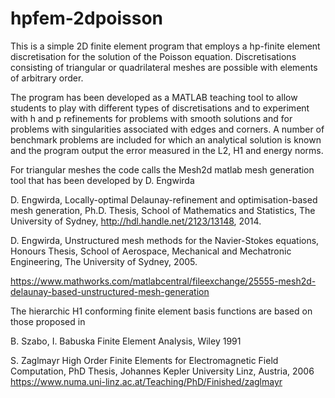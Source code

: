 # hpfem-2dpoisson

This is a simple 2D finite element program that employs a hp-finite element discretisation for the solution of the
Poisson equation. Discretisations consisting of triangular or quadrilateral meshes are possible with elements of 
arbitrary order.

The program has been developed as a MATLAB teaching tool to allow students to play with different types of discretisations
and to experiment with h and p refinements for problems with smooth solutions and for problems with singularities associated
with edges and corners. A number of benchmark problems are included for which an analytical solution is known and the program
output the error measured in the L2, H1 and energy norms.

For triangular meshes the code calls the Mesh2d matlab mesh generation tool that has been developed by D. Engwirda

D. Engwirda, Locally-optimal Delaunay-refinement and optimisation-based mesh generation, Ph.D. Thesis, School of Mathematics
and Statistics, The University of Sydney, http://hdl.handle.net/2123/13148, 2014.

D. Engwirda, Unstructured mesh methods for the Navier-Stokes equations, Honours Thesis, School of Aerospace, Mechanical and
Mechatronic Engineering, The University of Sydney, 2005.

https://www.mathworks.com/matlabcentral/fileexchange/25555-mesh2d-delaunay-based-unstructured-mesh-generation

The hierarchic H1 conforming finite element basis functions are based on those proposed in

B. Szabo, I. Babuska Finite Element Analysis, Wiley 1991

S. Zaglmayr High Order Finite Elements for Electromagnetic Field Computation, PhD Thesis, Johannes Kepler University Linz,
Austria, 2006 https://www.numa.uni-linz.ac.at/Teaching/PhD/Finished/zaglmayr
